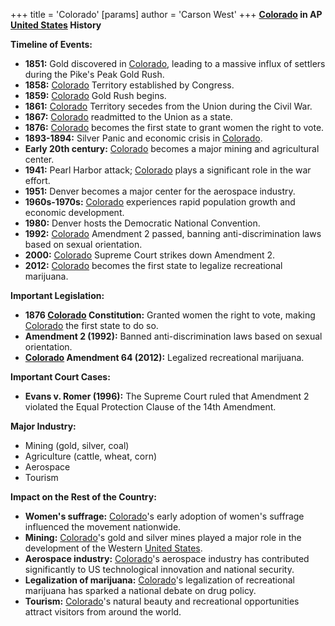 +++
 title = 'Colorado'
[params]
	author = 'Carson West'
+++
**[Colorado](./../colorado/) in AP [United States](./../united-states/) History**

**Timeline of Events:**

* **1851:** Gold discovered in [Colorado](./../colorado/), leading to a massive influx of settlers during the Pike's Peak Gold Rush.
* **1858:** [Colorado](./../colorado/) Territory established by Congress.
* **1859:** [Colorado](./../colorado/) Gold Rush begins.
* **1861:** [Colorado](./../colorado/) Territory secedes from the Union during the Civil War.
* **1867:** [Colorado](./../colorado/) readmitted to the Union as a state.
* **1876:** [Colorado](./../colorado/) becomes the first state to grant women the right to vote.
* **1893-1894:** Silver Panic and economic crisis in [Colorado](./../colorado/).
* **Early 20th century:** [Colorado](./../colorado/) becomes a major mining and agricultural center.
* **1941:** Pearl Harbor attack; [Colorado](./../colorado/) plays a significant role in the war effort.
* **1951:** Denver becomes a major center for the aerospace industry.
* **1960s-1970s:** [Colorado](./../colorado/) experiences rapid population growth and economic development.
* **1980:** Denver hosts the Democratic National Convention.
* **1992:** [Colorado](./../colorado/) Amendment 2 passed, banning anti-discrimination laws based on sexual orientation.
* **2000:** [Colorado](./../colorado/) Supreme Court strikes down Amendment 2.
* **2012:** [Colorado](./../colorado/) becomes the first state to legalize recreational marijuana.

**Important Legislation:**

* **1876 [Colorado](./../colorado/) Constitution:** Granted women the right to vote, making [Colorado](./../colorado/) the first state to do so.
* **Amendment 2 (1992):** Banned anti-discrimination laws based on sexual orientation.
* **[Colorado](./../colorado/) Amendment 64 (2012):** Legalized recreational marijuana.

**Important Court Cases:**

* **Evans v. Romer (1996):** The Supreme Court ruled that Amendment 2 violated the Equal Protection Clause of the 14th Amendment.

**Major Industry:**

* Mining (gold, silver, coal)
* Agriculture (cattle, wheat, corn)
* Aerospace
* Tourism

**Impact on the Rest of the Country:**

* **Women's suffrage:** [Colorado](./../colorado/)'s early adoption of women's suffrage influenced the movement nationwide.
* **Mining:** [Colorado](./../colorado/)'s gold and silver mines played a major role in the development of the Western [United States](./../united-states/).
* **Aerospace industry:** [Colorado](./../colorado/)'s aerospace industry has contributed significantly to US technological innovation and national security.
* **Legalization of marijuana:** [Colorado](./../colorado/)'s legalization of recreational marijuana has sparked a national debate on drug policy.
* **Tourism:** [Colorado](./../colorado/)'s natural beauty and recreational opportunities attract visitors from around the world.